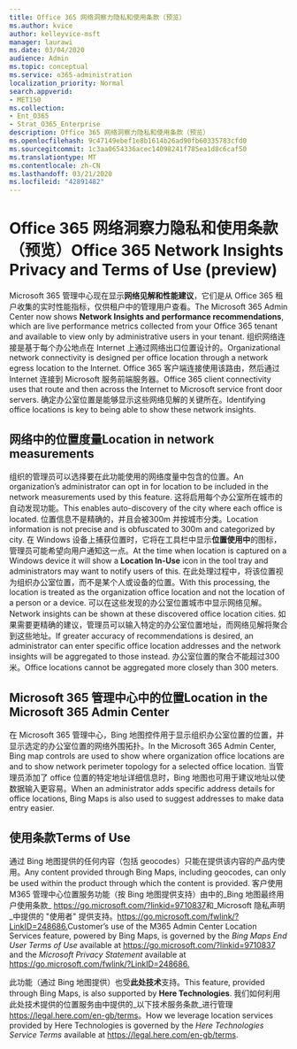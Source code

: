 ```yaml
---
title: Office 365 网络洞察力隐私和使用条款（预览）
ms.author: kvice
author: kelleyvice-msft
manager: laurawi
ms.date: 03/04/2020
audience: Admin
ms.topic: conceptual
ms.service: o365-administration
localization_priority: Normal
search.appverid:
- MET150
ms.collection:
- Ent_O365
- Strat_O365_Enterprise
description: Office 365 网络洞察力隐私和使用条款（预览）
ms.openlocfilehash: 9c47149ebef1e8b1614b26ad90fb60335783cfd0
ms.sourcegitcommit: 1c3aa0654336acec14098241f785ea1d8c6caf50
ms.translationtype: MT
ms.contentlocale: zh-CN
ms.lasthandoff: 03/21/2020
ms.locfileid: "42891482"
---
```

# <a name="office-365-network-insights-privacy-and-terms-of-use-preview"></a><span data-ttu-id="f6807-103">Office 365 网络洞察力隐私和使用条款（预览）</span><span class="sxs-lookup"><span data-stu-id="f6807-103">Office 365 Network Insights Privacy and Terms of Use (preview)</span></span>

<span data-ttu-id="f6807-104">Microsoft 365 管理中心现在显示**网络见解和性能建议**，它们是从 Office 365 租户收集的实时性能指标，仅供租户中的管理用户查看。</span><span class="sxs-lookup"><span data-stu-id="f6807-104">The Microsoft 365 Admin Center now shows **Network Insights and performance recommendations**, which are live performance metrics collected from your Office 365 tenant and available to view only by administrative users in your tenant.</span></span> <span data-ttu-id="f6807-105">组织网络连接是基于每个办公地点在 Internet 上通过网络出口位置设计的。</span><span class="sxs-lookup"><span data-stu-id="f6807-105">Organizational network connectivity is designed per office location through a network egress location to the Internet.</span></span> <span data-ttu-id="f6807-106">Office 365 客户端连接使用该路由，然后通过 Internet 连接到 Microsoft 服务前端服务器。</span><span class="sxs-lookup"><span data-stu-id="f6807-106">Office 365 client connectivity uses that route and then across the Internet to Microsoft service front door servers.</span></span> <span data-ttu-id="f6807-107">确定办公室位置是能够显示这些网络见解的关键所在。</span><span class="sxs-lookup"><span data-stu-id="f6807-107">Identifying office locations is key to being able to show these network insights.</span></span>

## <a name="location-in-network-measurements"></a><span data-ttu-id="f6807-108">网络中的位置度量</span><span class="sxs-lookup"><span data-stu-id="f6807-108">Location in network measurements</span></span>

<span data-ttu-id="f6807-109">组织的管理员可以选择要在此功能使用的网络度量中包含的位置。</span><span class="sxs-lookup"><span data-stu-id="f6807-109">An organization’s administrator can opt in for location to be included in the network measurements used by this feature.</span></span> <span data-ttu-id="f6807-110">这将启用每个办公室所在城市的自动发现功能。</span><span class="sxs-lookup"><span data-stu-id="f6807-110">This enables auto-discovery of the city where each office is located.</span></span> <span data-ttu-id="f6807-111">位置信息不是精确的，并且会被300m 并按城市分类。</span><span class="sxs-lookup"><span data-stu-id="f6807-111">Location information is not precise and is obfuscated to 300m and categorized by city.</span></span> <span data-ttu-id="f6807-112">在 Windows 设备上捕获位置时，它将在工具栏中显示**位置使用中**的图标，管理员可能希望向用户通知这一点。</span><span class="sxs-lookup"><span data-stu-id="f6807-112">At the time when location is captured on a Windows device it will show a **Location In-Use** icon in the tool tray and administrators may want to notify users of this.</span></span> <span data-ttu-id="f6807-113">在此处理过程中，将该位置视为组织办公室位置，而不是某个人或设备的位置。</span><span class="sxs-lookup"><span data-stu-id="f6807-113">With this processing, the location is treated as the organization office location and not the location of a person or a device.</span></span> <span data-ttu-id="f6807-114">可以在这些发现的办公室位置城市中显示网络见解。</span><span class="sxs-lookup"><span data-stu-id="f6807-114">Network insights can be shown at these discovered office location cities.</span></span> <span data-ttu-id="f6807-115">如果需要更精确的建议，管理员可以输入特定的办公室位置地址，而网络见解将聚合到这些地址。</span><span class="sxs-lookup"><span data-stu-id="f6807-115">If greater accuracy of recommendations is desired, an administrator can enter specific office location addresses and the network insights will be aggregated to those instead.</span></span> <span data-ttu-id="f6807-116">办公室位置的聚合不能超过300米。</span><span class="sxs-lookup"><span data-stu-id="f6807-116">Office locations cannot be aggregated more closely than 300 meters.</span></span>

## <a name="location-in-the-microsoft-365-admin-center"></a><span data-ttu-id="f6807-117">Microsoft 365 管理中心中的位置</span><span class="sxs-lookup"><span data-stu-id="f6807-117">Location in the Microsoft 365 Admin Center</span></span>

<span data-ttu-id="f6807-118">在 Microsoft 365 管理中心，Bing 地图控件用于显示组织办公室位置的位置，并显示选定的办公室位置的网络外围拓扑。</span><span class="sxs-lookup"><span data-stu-id="f6807-118">In the Microsoft 365 Admin Center, Bing map controls are used to show where organization office locations are and to show network perimeter topology for a selected office location.</span></span> <span data-ttu-id="f6807-119">当管理员添加了 office 位置的特定地址详细信息时，Bing 地图也可用于建议地址以使数据输入更容易。</span><span class="sxs-lookup"><span data-stu-id="f6807-119">When an administrator adds specific address details for office locations, Bing Maps is also used to suggest addresses to make data entry easier.</span></span>

## <a name="terms-of-use"></a><span data-ttu-id="f6807-120">使用条款</span><span class="sxs-lookup"><span data-stu-id="f6807-120">Terms of Use</span></span>

<span data-ttu-id="f6807-121">通过 Bing 地图提供的任何内容（包括 geocodes）只能在提供该内容的产品内使用。</span><span class="sxs-lookup"><span data-stu-id="f6807-121">Any content provided through Bing Maps, including geocodes, can only be used within the product through which the content is provided.</span></span> <span data-ttu-id="f6807-122">客户使用 M365 管理中心位置服务功能（按 Bing 地图提供支持）由中的_Bing 地图最终用户使用条款_ <https://go.microsoft.com/?linkid=9710837>和_Microsoft 隐私声明_中提供的 "使用者" 提供支持。<https://go.microsoft.com/fwlink/?LinkID=248686.></span><span class="sxs-lookup"><span data-stu-id="f6807-122">Customer’s use of the M365 Admin Center Location Services feature, powered by Bing Maps, is governed by the _Bing Maps End User Terms of Use_ available at <https://go.microsoft.com/?linkid=9710837> and the _Microsoft Privacy Statement_ available at <https://go.microsoft.com/fwlink/?LinkID=248686.></span></span>

<span data-ttu-id="f6807-123">此功能（通过 Bing 地图提供）也受**此处技术**支持。</span><span class="sxs-lookup"><span data-stu-id="f6807-123">This feature, provided through Bing Maps, is also supported by **Here Technologies**.</span></span> <span data-ttu-id="f6807-124">我们如何利用此处技术提供的位置服务由中提供的_以下技术服务条款_进行管理<https://legal.here.com/en-gb/terms>。</span><span class="sxs-lookup"><span data-stu-id="f6807-124">How we leverage location services provided by Here Technologies is governed by the _Here Technologies Service Terms_ available at <https://legal.here.com/en-gb/terms>.</span></span>
